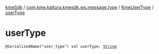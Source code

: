 [kmeSdk](../../index.md) / [com.kme.kaltura.kmesdk.ws.message.type](../index.md) / [KmeUserType](index.md) / [userType](./user-type.md)

# userType

`@SerializedName("user_type") val userType: `[`String`](https://kotlinlang.org/api/latest/jvm/stdlib/kotlin/-string/index.html)